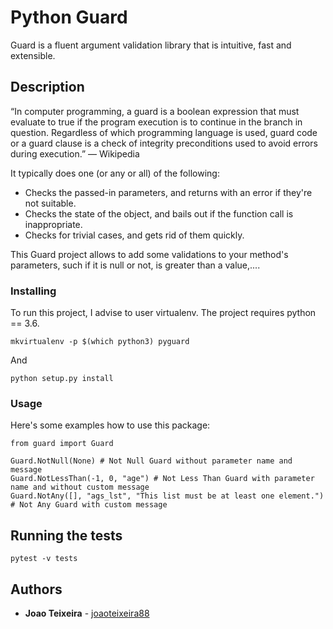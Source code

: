 # Python Guard

Guard is a fluent argument validation library that is intuitive, fast and extensible.

## Description
“In computer programming, a guard is a boolean expression that must evaluate to true if the program execution is to 
continue in the branch in question. Regardless of which programming language is used, guard code or a guard clause 
is a check of integrity preconditions used to avoid errors during execution.” — Wikipedia

It typically does one (or any or all) of the following:
* Checks the passed-in parameters, and returns with an error if they're not suitable.
* Checks the state of the object, and bails out if the function call is inappropriate.
* Checks for trivial cases, and gets rid of them quickly.

This Guard project allows to add some validations to your method's parameters, such if it is null or not, 
is greater than a value,....


### Installing

To run this project, I advise to user virtualenv. The project requires python == 3.6.

```
mkvirtualenv -p $(which python3) pyguard
```

And

```
python setup.py install
```

### Usage

Here's some examples how to use this package:

```
from guard import Guard

Guard.NotNull(None) # Not Null Guard without parameter name and message
Guard.NotLessThan(-1, 0, "age") # Not Less Than Guard with parameter name and without custom message
Guard.NotAny([], "ags_lst", "This list must be at least one element.") # Not Any Guard with custom message
```


## Running the tests

```
pytest -v tests
```


## Authors

* **Joao Teixeira** - [joaoteixeira88](https://github.com/joaoteixeira88)

